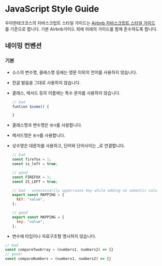 # JavaScript Style Guide

우아한테크코스의 자바스크립트 스타일 가이드는 [Airbnb 자바스크립트 스타일 가이드](https://github.com/airbnb/javascript)를 기준으로 합니다. 기본 Airbnb가이드 외에 아래의 가이드를 함께 준수하도록 합니다.

## 네이밍 컨벤션

### 기본

- 소스의 변수명, 클래스명 등에는 영문 이외의 언어를 사용하지 않습니다.

- 한글 발음을 그대로 사용하지 않습니다.

- 클래스, 메서드 등의 이름에는 특수 문자를 사용하지 않습니다.

  ```js
  // bad
  funtion $some() {

  }
  ```

- 클래스명과 변수명은 `명사`를 사용합니다.
- 메서드명은 `동사`를 사용합니다.
- 상수명은 대문자를 사용하고, 단어와 단어사이는 \_로 연결합니다.

  ```js
  // bad
  const firefox = 1;
  const is_left = true;

  // good
  const FIREFOX = 1;
  const IS_LEFT = true;

  // bad - unnecessarily uppercases key while adding no semantic value
  export const MAPPING = {
    KEY: "value",
  };

  // good
  export const MAPPING = {
    key: "value",
  };
  ```

- 변수에 타입이나 자료구조형 명시하지 않습니다.

 ```js
// bad
const compareTwoArray = (numbers1, numbers2) => {}
// good!
const compareNumbers = (numbers1, numbers2) => {}
```
